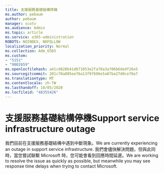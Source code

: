 ```yaml
---
title: 支援服務基礎結構停機
ms.author: pebaum
author: pebaum
manager: scotv
ms.audience: Admin
ms.topic: article
ms.service: o365-administration
ROBOTS: NOINDEX, NOFOLLOW
localization_priority: Normal
ms.collection: Adm_O365
ms.custom:
- "5151"
- "9002659"
ms.openlocfilehash: a41cd828b41d871053e2fa78a3a706b6dedf26e5
ms.sourcegitcommit: 201c70a805ee76a13f97696e5a07ba27d0ce70a7
ms.translationtype: MT
ms.contentlocale: zh-TW
ms.lasthandoff: 10/05/2020
ms.locfileid: "48355426"
---
```

# <a name="support-service-infrastructure-outage"></a><span data-ttu-id="5cf45-102">支援服務基礎結構停機</span><span class="sxs-lookup"><span data-stu-id="5cf45-102">Support service infrastructure outage</span></span>

<span data-ttu-id="5cf45-103">我們目前在支援服務基礎結構中遇到中斷現象。</span><span class="sxs-lookup"><span data-stu-id="5cf45-103">We are currently experiencing an outage in support service infrastructure.</span></span> <span data-ttu-id="5cf45-104">我們會儘快解決問題，但與此同時，當您嘗試聯繫 Microsoft 時，您可能會看到回應時間延遲。</span><span class="sxs-lookup"><span data-stu-id="5cf45-104">We are working to resolve the issue as quickly as possible, but meanwhile you may see response time delays when trying to contact Microsoft.</span></span>
